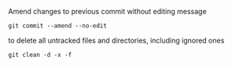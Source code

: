 Amend changes to previous commit without editing message
```shell
git commit --amend --no-edit
```

to delete all untracked files and directories, including ignored ones
```shell
git clean -d -x -f
```
